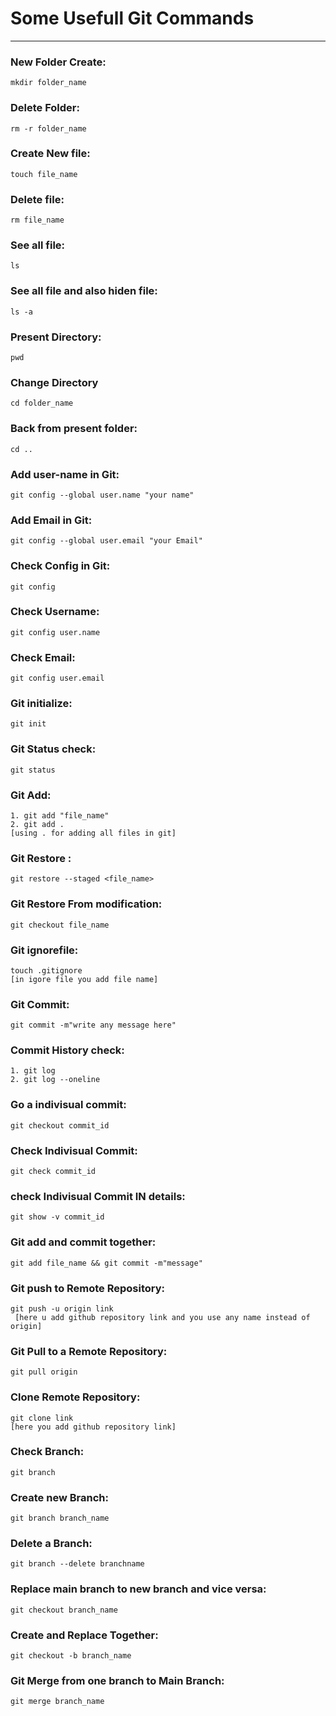 # Some Usefull Git Commands
-----

### New Folder Create:
```
mkdir folder_name
```

### Delete Folder:
```
rm -r folder_name
```


### Create New file:
```
touch file_name
```
### Delete file:
```
rm file_name
```
### See all file:
```
ls
```

### See all file and also hiden file:
```
ls -a 
```

### Present Directory:
```
pwd
```
### Change Directory
```
cd folder_name
```
### Back from present folder:
```
cd ..
```
### Add user-name in Git:
```
git config --global user.name "your name"
```

### Add Email in Git:
```
git config --global user.email "your Email"
```

### Check Config in Git:
```
git config
```

### Check Username:
```
git config user.name
```

### Check Email:
```
git config user.email
```

### Git initialize:
```
git init
```
### Git Status check:
```
git status
```
### Git Add:
```
1. git add "file_name"
2. git add . 
[using . for adding all files in git]
```
### Git Restore :
```
git restore --staged <file_name>
```
### Git Restore From modification:
```
git checkout file_name
```
### Git ignorefile:
```
touch .gitignore
[in igore file you add file name]
```
### Git Commit:
```
git commit -m"write any message here"
```
### Commit History check:
```
1. git log
2. git log --oneline
```

### Go a indivisual commit:
```
git checkout commit_id
```


### Check Indivisual Commit:
```
git check commit_id
```
### check Indivisual Commit IN details:
```
git show -v commit_id
```
### Git add and commit together:
```
git add file_name && git commit -m"message"
```
### Git push to Remote Repository:
```
git push -u origin link
 [here u add github repository link and you use any name instead of origin]
```
### Git Pull to a Remote Repository:
```
git pull origin
```
### Clone Remote Repository:
```
git clone link
[here you add github repository link]
```
### Check Branch:
```
git branch
```
### Create new Branch:
```
git branch branch_name
```
### Delete a Branch:
```
git branch --delete branchname
```


### Replace main branch to new branch and vice versa:
```
git checkout branch_name
```

### Create and Replace Together:
```
git checkout -b branch_name
```

### Git Merge from one branch to Main Branch:
```
git merge branch_name
```


